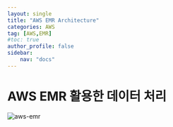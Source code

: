 ```yaml
---
layout: single
title: "AWS EMR Architecture"
categories: AWS
tag: [AWS,EMR]
#toc: true 
author_profile: false
sidebar:
    nav: "docs"
---
```




# AWS EMR 활용한 데이터 처리 

![aws-emr](../images/2022-08-30-aws-emr-아키텍처/aws-emr.png)

